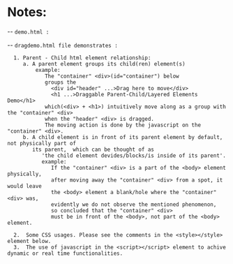 # Notes:
-- `demo.html :`

-- `dragdemo.html file demonstrates :`

      1. Parent - Child html element relationship:
         a. A parent element groups its child(ren) element(s) 
             example: 
                The "container" <div>(id="container") below
                groups the 
                  <div id="header" ...>Drag here to move</div>
                  <h1 ...>Draggable Parent-Child/Layered Elements Demo</h1>
                which(<div> + <h1>) intuitively move along as a group with the "container" <div> 
                when the "header" <div> is dragged. 
                The moving action is done by the javascript on the "container" <div>.
         b. A child element is in front of its parent element by default, not physically part of
            its parent,  which can be thought of as 
               'the child element devides/blocks/is inside of its parent'. 
               example:
                  If the "container" <div> is a part of the <body> element physically,
                  after moving away the "container" <div> from a spot, it would leave
                  the <body> element a blank/hole where the "container" <div> was,
                  evidently we do not observe the mentioned phenomenon, 
                  so concluded that the "container" <div> 
                  must be in front of the <body>, not part of the <body> element.

      2.  Some CSS usages. Please see the comments in the <style></style> element below.
      3.  The use of javascript in the <script></script> element to achive dynamic or real time functionalities. 


